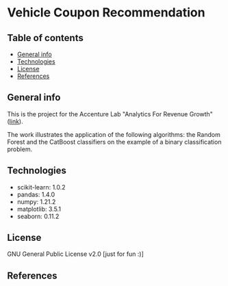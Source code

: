 # Vehicle Coupon Recommendation

## Table of contents
* [General info](#general-info)
* [Technologies](#technologies)
* [License](#license)
* [References](#references)

## General info
This is the project for the Accenture Lab "Analytics For Revenue Growth"([link](https://dse.cdl.unimi.it/sites/lb74/files/2022-02/Accenture%20-%20Analytics%20for%20Revenue%20Growth%20LAB.pdf)).

The work illustrates the application of the following algorithms:  the Random Forest and the CatBoost classifiers on the example of a binary classification problem.

## Technologies
* scikit-learn: 1.0.2
* pandas: 1.4.0
* numpy: 1.21.2
* matplotlib: 3.5.1
* seaborn: 0.11.2

## License
GNU General Public License v2.0 [just for fun :)]

## References


